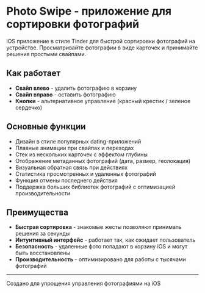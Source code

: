 # Photo Swipe - приложение для сортировки фотографий

iOS приложение в стиле Tinder для быстрой сортировки фотографий на устройстве. Просматривайте фотографии в виде карточек и принимайте решения простыми свайпами.

## Как работает

- **Свайп влево** - удалить фотографию в корзину
- **Свайп вправо** - оставить фотографию
- **Кнопки** - альтернативное управление (красный крестик / зеленое сердечко)

## Основные функции

- Дизайн в стиле популярных dating-приложений
- Плавные анимации при свайпах и переходах
- Стек из нескольких карточек с эффектом глубины
- Отображение метаданных фотографий (дата, размер, геолокация)
- Визуальная обратная связь при действиях
- Статистика просмотренных и удаленных фотографий
- Функция отмены последнего действия
- Поддержка больших библиотек фотографий с оптимизацией производительности

## Преимущества

- **Быстрая сортировка** - знакомые жесты позволяют принимать решения за секунды
- **Интуитивный интерфейс** - работает так, как ожидает пользователь
- **Безопасность** - удаленные фото попадают в корзину iOS и могут быть восстановлены
- **Производительность** - оптимизировано для работы с тысячами фотографий

---

Создано для упрощения управления фотографиями на iOS 